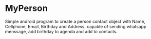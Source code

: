 # MyPerson
Simple android program to create a person contact object with Name, Cellphone, Email, Birthday and Address, capable of sending whatsapp
menssage, add birthday to agenda and add to contacts.
